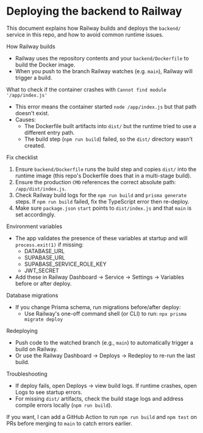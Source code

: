 # Deploying the backend to Railway

This document explains how Railway builds and deploys the `backend/` service in this repo, and how to avoid common runtime issues.

How Railway builds
- Railway uses the repository contents and your `backend/Dockerfile` to build the Docker image.
- When you push to the branch Railway watches (e.g. `main`), Railway will trigger a build.

What to check if the container crashes with `Cannot find module '/app/index.js'`
- This error means the container started `node /app/index.js` but that path doesn't exist.
- Causes:
  - The Dockerfile built artifacts into `dist/` but the runtime tried to use a different entry path.
  - The build step (`npm run build`) failed, so the `dist/` directory wasn't created.

Fix checklist
1. Ensure `backend/Dockerfile` runs the build step and copies `dist/` into the runtime image (this repo's Dockerfile does that in a multi-stage build).
2. Ensure the production `CMD` references the correct absolute path: `/app/dist/index.js`.
3. Check Railway build logs for the `npm run build` and `prisma generate` steps. If `npm run build` failed, fix the TypeScript error then re-deploy.
4. Make sure `package.json` `start` points to `dist/index.js` and that `main` is set accordingly.

Environment variables
- The app validates the presence of these variables at startup and will `process.exit(1)` if missing:
  - DATABASE_URL
  - SUPABASE_URL
  - SUPABASE_SERVICE_ROLE_KEY
  - JWT_SECRET
- Add these in Railway Dashboard → Service → Settings → Variables before or after deploy.

Database migrations
- If you change Prisma schema, run migrations before/after deploy:
  - Use Railway's one-off command shell (or CLI) to run: `npx prisma migrate deploy`

Redeploying
- Push code to the watched branch (e.g., `main`) to automatically trigger a build on Railway.
- Or use the Railway Dashboard -> Deploys -> Redeploy to re-run the last build.

Troubleshooting
- If deploy fails, open Deploys -> view build logs. If runtime crashes, open Logs to see startup errors.
- For missing `dist/` artifacts, check the build stage logs and address compile errors locally (`npm run build`).

If you want, I can add a GitHub Action to run `npm run build` and `npm test` on PRs before merging to `main` to catch errors earlier.
